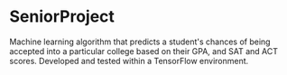 # SeniorProject
Machine learning algorithm that predicts a student's chances of being accepted into a particular college based on their GPA, and SAT and ACT scores. Developed and tested within a TensorFlow environment.
